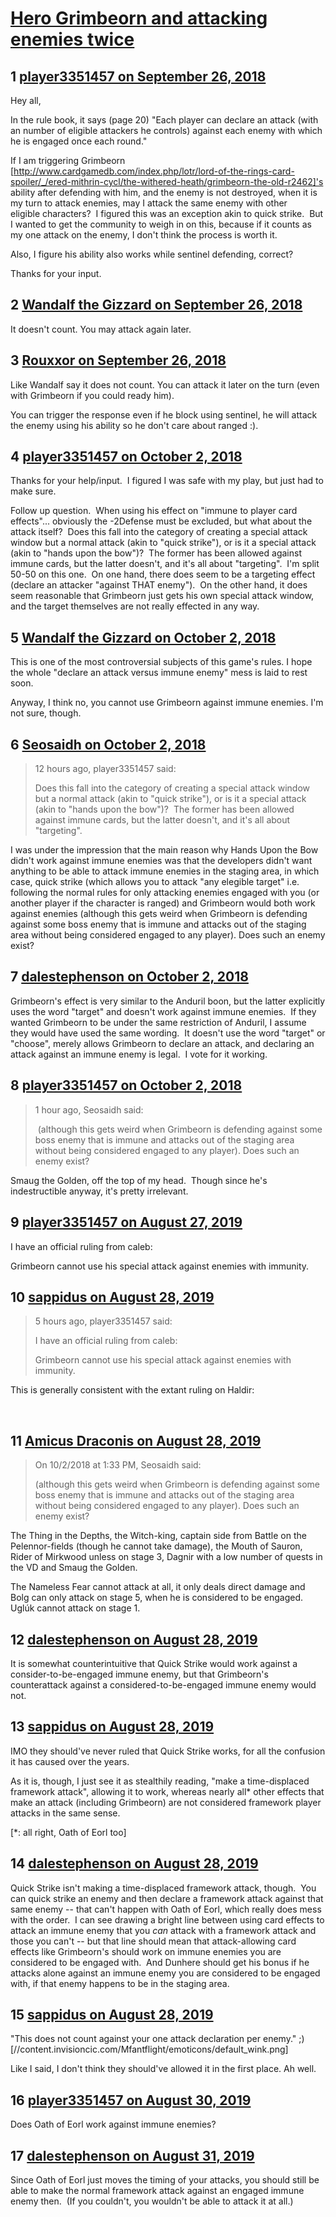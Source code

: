 # [Hero Grimbeorn and attacking enemies twice](https://community.fantasyflightgames.com/topic/283475-hero-grimbeorn-and-attacking-enemies-twice/)

## 1 [player3351457 on September 26, 2018](https://community.fantasyflightgames.com/topic/283475-hero-grimbeorn-and-attacking-enemies-twice/?do=findComment&comment=3483685)

Hey all,

In the rule book, it says (page 20) "Each player can declare an attack (with an number of eligible attackers he controls) against each enemy with which he is engaged once each round."

If I am triggering Grimbeorn [http://www.cardgamedb.com/index.php/lotr/lord-of-the-rings-card-spoiler/_/ered-mithrin-cycl/the-withered-heath/grimbeorn-the-old-r2462]'s ability after defending with him, and the enemy is not destroyed, when it is my turn to attack enemies, may I attack the same enemy with other eligible characters?  I figured this was an exception akin to quick strike.  But I wanted to get the community to weigh in on this, because if it counts as my one attack on the enemy, I don't think the process is worth it. 

Also, I figure his ability also works while sentinel defending, correct?

Thanks for your input.

## 2 [Wandalf the Gizzard on September 26, 2018](https://community.fantasyflightgames.com/topic/283475-hero-grimbeorn-and-attacking-enemies-twice/?do=findComment&comment=3483734)

It doesn't count. You may attack again later.

## 3 [Rouxxor on September 26, 2018](https://community.fantasyflightgames.com/topic/283475-hero-grimbeorn-and-attacking-enemies-twice/?do=findComment&comment=3484014)

Like Wandalf say it does not count. You can attack it later on the turn (even with Grimbeorn if you could ready him).

You can trigger the response even if he block using sentinel, he will attack the enemy using his ability so he don't care about ranged :).

## 4 [player3351457 on October 2, 2018](https://community.fantasyflightgames.com/topic/283475-hero-grimbeorn-and-attacking-enemies-twice/?do=findComment&comment=3489524)

Thanks for your help/input.  I figured I was safe with my play, but just had to make sure.

Follow up question.  When using his effect on "immune to player card effects"... obviously the -2Defense must be excluded, but what about the attack itself?  Does this fall into the category of creating a special attack window but a normal attack (akin to "quick strike"), or is it a special attack (akin to "hands upon the bow")?  The former has been allowed against immune cards, but the latter doesn't, and it's all about "targeting".  I'm split 50-50 on this one.  On one hand, there does seem to be a targeting effect (declare an attacker "against THAT enemy").  On the other hand, it does seem reasonable that Grimbeorn just gets his own special attack window, and the target themselves are not really effected in any way. 

## 5 [Wandalf the Gizzard on October 2, 2018](https://community.fantasyflightgames.com/topic/283475-hero-grimbeorn-and-attacking-enemies-twice/?do=findComment&comment=3489548)

This is one of the most controversial subjects of this game's rules. I hope the whole "declare an attack versus immune enemy" mess is laid to rest soon.

Anyway, I think no, you cannot use Grimbeorn against immune enemies. I'm not sure, though.

## 6 [Seosaidh on October 2, 2018](https://community.fantasyflightgames.com/topic/283475-hero-grimbeorn-and-attacking-enemies-twice/?do=findComment&comment=3489876)

> 12 hours ago, player3351457 said:
> 
> Does this fall into the category of creating a special attack window but a normal attack (akin to "quick strike"), or is it a special attack (akin to "hands upon the bow")?  The former has been allowed against immune cards, but the latter doesn't, and it's all about "targeting"﻿.

I was under the impression that the main reason why Hands Upon the Bow didn't work against immune enemies was that the developers didn't want anything to be able to attack immune enemies in the staging area, in which case, quick strike (which allows you to attack "any elegible target" i.e. following the normal rules for only attacking enemies engaged with you (or another player if the character is ranged) and Grimbeorn would both work against enemies (although this gets weird when Grimbeorn is defending against some boss enemy that is immune and attacks out of the staging area without being considered engaged to any player). Does such an enemy exist?

## 7 [dalestephenson on October 2, 2018](https://community.fantasyflightgames.com/topic/283475-hero-grimbeorn-and-attacking-enemies-twice/?do=findComment&comment=3489911)

Grimbeorn's effect is very similar to the Anduril boon, but the latter explicitly uses the word "target" and doesn't work against immune enemies.  If they wanted Grimbeorn to be under the same restriction of Anduril, I assume they would have used the same wording.  It doesn't use the word "target" or "choose", merely allows Grimbeorn to declare an attack, and declaring an attack against an immune enemy is legal.  I vote for it working.

## 8 [player3351457 on October 2, 2018](https://community.fantasyflightgames.com/topic/283475-hero-grimbeorn-and-attacking-enemies-twice/?do=findComment&comment=3489916)

> 1 hour ago, Seosaidh said:
> 
>  (although this gets weird when Grimbeorn is defending against some boss enemy that is immune and attacks out of the staging area without being considered engaged to any player). Does such an enemy exist?

Smaug the Golden, off the top of my head.  Though since he's indestructible anyway, it's pretty irrelevant. 

## 9 [player3351457 on August 27, 2019](https://community.fantasyflightgames.com/topic/283475-hero-grimbeorn-and-attacking-enemies-twice/?do=findComment&comment=3772455)

I have an official ruling from caleb:

Grimbeorn cannot use his special attack against enemies with immunity.

## 10 [sappidus on August 28, 2019](https://community.fantasyflightgames.com/topic/283475-hero-grimbeorn-and-attacking-enemies-twice/?do=findComment&comment=3772640)

> 5 hours ago, player3351457 said:
> 
> I have an official ruling from caleb:
> 
> Grimbeorn cannot use his special attack against enemies with immunity.

This is generally consistent with the extant ruling on Haldir:

 

## 11 [Amicus Draconis on August 28, 2019](https://community.fantasyflightgames.com/topic/283475-hero-grimbeorn-and-attacking-enemies-twice/?do=findComment&comment=3772952)

> On 10/2/2018 at 1:33 PM, Seosaidh said:
> 
> (although this gets weird when Grimbeorn is defending against some boss enemy that is immune and attacks out of the staging area without being considered engaged to any player). Does such an enemy exist?

The Thing in the Depths, the Witch-king, captain side from Battle on the Pelennor-fields (though he cannot take damage), the Mouth of Sauron, Rider of Mirkwood unless on stage 3, Dagnir with a low number of quests in the VD and Smaug the Golden.

The Nameless Fear cannot attack at all, it only deals direct damage and Bolg can only attack on stage 5, when he is considered to be engaged. Uglúk cannot attack on stage 1.

## 12 [dalestephenson on August 28, 2019](https://community.fantasyflightgames.com/topic/283475-hero-grimbeorn-and-attacking-enemies-twice/?do=findComment&comment=3773045)

It is somewhat counterintuitive that Quick Strike would work against a consider-to-be-engaged immune enemy, but that Grimbeorn's counterattack against a considered-to-be-engaged immune enemy would not.

## 13 [sappidus on August 28, 2019](https://community.fantasyflightgames.com/topic/283475-hero-grimbeorn-and-attacking-enemies-twice/?do=findComment&comment=3773085)

IMO they should've never ruled that Quick Strike works, for all the confusion it has caused over the years.

As it is, though, I just see it as stealthily reading, "make a time-displaced framework attack", allowing it to work, whereas nearly all* other effects that make an attack (including Grimbeorn) are not considered framework player attacks in the same sense.

[*: all right, Oath of Eorl too]

## 14 [dalestephenson on August 28, 2019](https://community.fantasyflightgames.com/topic/283475-hero-grimbeorn-and-attacking-enemies-twice/?do=findComment&comment=3773125)

Quick Strike isn't making a time-displaced framework attack, though.  You can quick strike an enemy and then declare a framework attack against that same enemy -- that can't happen with Oath of Eorl, which really does mess with the order.  I can see drawing a bright line between using card effects to attack an immune enemy that you *can* attack with a framework attack and those you can't -- but that line should mean that attack-allowing card effects like Grimbeorn's should work on immune enemies you are considered to be engaged with.  And Dunhere should get his bonus if he attacks alone against an immune enemy you are considered to be engaged with, if that enemy happens to be in the staging area.

## 15 [sappidus on August 28, 2019](https://community.fantasyflightgames.com/topic/283475-hero-grimbeorn-and-attacking-enemies-twice/?do=findComment&comment=3773138)

"This does not count against your one attack declaration per enemy." ;) [//content.invisioncic.com/Mfantflight/emoticons/default_wink.png]

Like I said, I don't think they should've allowed it in the first place. Ah well.

## 16 [player3351457 on August 30, 2019](https://community.fantasyflightgames.com/topic/283475-hero-grimbeorn-and-attacking-enemies-twice/?do=findComment&comment=3774664)

Does Oath of Eorl work against immune enemies?

## 17 [dalestephenson on August 31, 2019](https://community.fantasyflightgames.com/topic/283475-hero-grimbeorn-and-attacking-enemies-twice/?do=findComment&comment=3774765)

Since Oath of Eorl just moves the timing of your attacks, you should still be able to make the normal framework attack against an engaged immune enemy then.  (If you couldn't, you wouldn't be able to attack it at all.)

